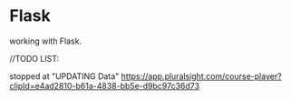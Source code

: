 # Flask
working with Flask. 


//TODO LIST:

stopped at "UPDATING Data"
https://app.pluralsight.com/course-player?clipId=e4ad2810-b61a-4838-bb5e-d9bc97c36d73
